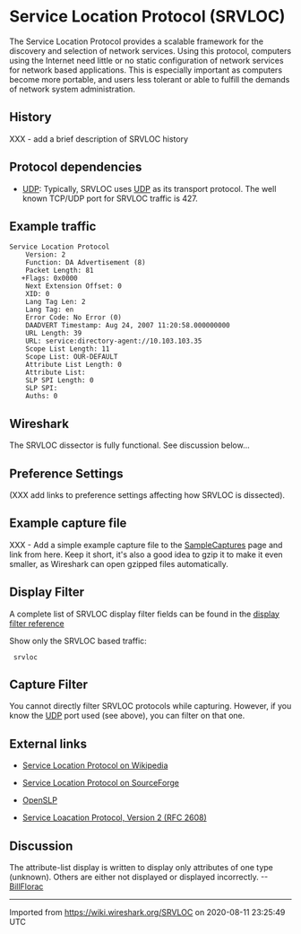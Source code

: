 # Service Location Protocol (SRVLOC)

The Service Location Protocol provides a scalable framework for the discovery and selection of network services. Using this protocol, computers using the Internet need little or no static configuration of network services for network based applications. This is especially important as computers become more portable, and users less tolerant or able to fulfill the demands of network system administration.

## History

XXX - add a brief description of SRVLOC history

## Protocol dependencies

  - [UDP](/UDP): Typically, SRVLOC uses [UDP](/UDP) as its transport protocol. The well known TCP/UDP port for SRVLOC traffic is 427.

## Example traffic

    Service Location Protocol
        Version: 2
        Function: DA Advertisement (8)
        Packet Length: 81
       +Flags: 0x0000
        Next Extension Offset: 0
        XID: 0
        Lang Tag Len: 2
        Lang Tag: en
        Error Code: No Error (0)
        DAADVERT Timestamp: Aug 24, 2007 11:20:58.000000000
        URL Length: 39
        URL: service:directory-agent://10.103.103.35
        Scope List Length: 11
        Scope List: OUR-DEFAULT
        Attribute List Length: 0
        Attribute List:
        SLP SPI Length: 0
        SLP SPI:
        Auths: 0 

## Wireshark

The SRVLOC dissector is fully functional. See discussion below...

## Preference Settings

(XXX add links to preference settings affecting how SRVLOC is dissected).

## Example capture file

XXX - Add a simple example capture file to the [SampleCaptures](/SampleCaptures) page and link from here. Keep it short, it's also a good idea to gzip it to make it even smaller, as Wireshark can open gzipped files automatically.

## Display Filter

A complete list of SRVLOC display filter fields can be found in the [display filter reference](http://www.wireshark.org/docs/dfref/s/srvloc.html)

Show only the SRVLOC based traffic:

``` 
 srvloc 
```

## Capture Filter

You cannot directly filter SRVLOC protocols while capturing. However, if you know the [UDP](/UDP) port used (see above), you can filter on that one.

## External links

  - [Service Location Protocol on Wikipedia](http://en.wikipedia.org/wiki/Service_Location_Protocol)

  - [Service Location Protocol on SourceForge](http://www.openslp.org/)

  - [OpenSLP](http://www.openslp.org/)

  - [Service Loacation Protocol, Version 2 (RFC 2608)](http://tools.ietf.org/rfc/rfc2608.txt)

## Discussion

The attribute-list display is written to display only attributes of one type (unknown). Others are either not displayed or displayed incorrectly. --[BillFlorac](/BillFlorac)

---

Imported from https://wiki.wireshark.org/SRVLOC on 2020-08-11 23:25:49 UTC
